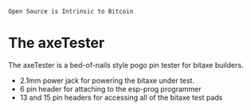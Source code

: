 ```
Open Source is Intrinsic to Bitcoin
```
# The axeTester
The axeTester is a bed-of-nails style pogo pin tester for bitaxe builders.

- 2.1mm power jack for powering the bitaxe under test.
- 6 pin header for attaching to the esp-prog programmer
- 13 and 15 pin headers for accessing all of the bitaxe test pads